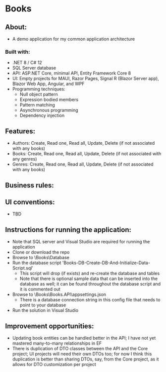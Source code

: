 # Books

## About:
- A demo application for my common application architecture

### Built with:
- .NET 8 / C# 12
- SQL Server database
- API: ASP.NET Core, minimal API, Entity Framework Core 8
- UI: Empty projects for MAUI, Razor Pages, Signal R (Blazor Server app), Blazor Web App, Angular, and WPF
- Programming techniques:
	- Null object pattern
	- Expression bodied members
	- Pattern matching
	- Asynchronous programming
	- Dependency injection

## Features:
- Authors: Create, Read one, Read all, Update, Delete (if not associated with any books)
- Books: Create, Read one, Read all, Update, Delete (if not associated with any genres)
- Genres: Create, Read one, Read all, Update, Delete (if not associated with any books)

## Business rules:
## UI conventions:
- TBD

## Instructions for running the application:
- Note that SQL server and Visual Studio are required for running the application
- Clone or download the repo
- Browse to \Books\Database
- Run the database script 'Books-DB-Create-DB-And-Initialize-Data-Script.sql'
	- This script will drop (if exists) and re-create the database and tables
	- Note that there is optional sample data that can be inserted into the database as well; it can be found throughout the database script and it is commented out
- Browse to \Books\Books.API\appsettings.json
	- There is a database connection string in this config file that needs to point to your database
- Run the solution in Visual Studio

## Improvement opportunities:
- Updating book entities can be handled better in the API; I have not yet mastered many-to-many relationships in EF
- There is duplication of DTO classes between the API and the Core project; UI projects will need their own DTOs too; for now I think this duplication is better than sharing DTOs, say, from the Core project, as it allows for DTO customization per project